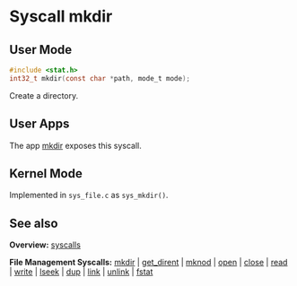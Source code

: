 # Syscall mkdir

## User Mode

```C
#include <stat.h>
int32_t mkdir(const char *path, mode_t mode);
```

Create a directory.

## User Apps

The app [mkdir](../../userspace/bin/mkdir.md) exposes this syscall.

## Kernel Mode

Implemented in `sys_file.c` as `sys_mkdir()`. 

## See also

**Overview:** [syscalls](syscalls.md)

**File Management Syscalls:** [mkdir](mkdir.md) | [get_dirent](get_dirent.md) | [mknod](mknod.md) | [open](open.md) | [close](close.md) | [read](read.md) | [write](write.md) | [lseek](lseek.md) | [dup](dup.md) | [link](link.md) | [unlink](unlink.md) | [fstat](fstat.md)
